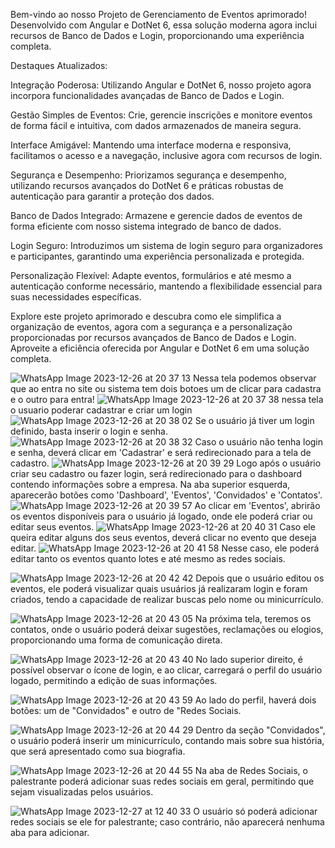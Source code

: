 Bem-vindo ao nosso Projeto de Gerenciamento de Eventos aprimorado! Desenvolvido com Angular e DotNet 6, essa solução moderna agora inclui recursos de Banco de Dados e Login, proporcionando uma experiência completa.

Destaques Atualizados:

Integração Poderosa:
Utilizando Angular e DotNet 6, nosso projeto agora incorpora funcionalidades avançadas de Banco de Dados e Login.

Gestão Simples de Eventos:
Crie, gerencie inscrições e monitore eventos de forma fácil e intuitiva, com dados armazenados de maneira segura.

Interface Amigável:
Mantendo uma interface moderna e responsiva, facilitamos o acesso e a navegação, inclusive agora com recursos de login.

Segurança e Desempenho:
Priorizamos segurança e desempenho, utilizando recursos avançados do DotNet 6 e práticas robustas de autenticação para garantir a proteção dos dados.

Banco de Dados Integrado:
Armazene e gerencie dados de eventos de forma eficiente com nosso sistema integrado de banco de dados.

Login Seguro:
Introduzimos um sistema de login seguro para organizadores e participantes, garantindo uma experiência personalizada e protegida.

Personalização Flexível:
Adapte eventos, formulários e até mesmo a autenticação conforme necessário, mantendo a flexibilidade essencial para suas necessidades específicas.

Explore este projeto aprimorado e descubra como ele simplifica a organização de eventos, agora com a segurança e a personalização proporcionadas por recursos avançados de Banco de Dados e Login. Aproveite a eficiência oferecida por Angular e DotNet 6 em uma solução completa.





![WhatsApp Image 2023-12-26 at 20 37 13](https://github.com/Bluizpro/ProEventos.API/assets/96271091/2b16b0ba-ec8c-4d72-9ce5-6338a50e3f6d)
Nessa tela podemos observar que ao entra no site ou sistema tem dois botoes um de clicar para cadastra e o outro para entra!
![WhatsApp Image 2023-12-26 at 20 37 38](https://github.com/Bluizpro/ProEventos.API/assets/96271091/6fac004f-ed9a-4269-9cb5-9f6ad308d92d)
nessa tela o usuario poderar cadastrar e criar um login
![WhatsApp Image 2023-12-26 at 20 38 02](https://github.com/Bluizpro/ProEventos.API/assets/96271091/01cd5fb6-15db-4488-ba8e-578642087d1b)
Se o usuário já tiver um login definido, basta inserir o login e senha.
![WhatsApp Image 2023-12-26 at 20 38 32](https://github.com/Bluizpro/ProEventos.API/assets/96271091/cf0f1cb2-c515-4ff2-ab90-a8854b23e52a)
Caso o usuário não tenha login e senha, deverá clicar em 'Cadastrar' e será redirecionado para a tela de cadastro.
![WhatsApp Image 2023-12-26 at 20 39 29](https://github.com/Bluizpro/ProEventos.API/assets/96271091/58d60177-3b19-4aef-a57b-92cdb218e9e9)
Logo após o usuário criar seu cadastro ou fazer login, será redirecionado para o dashboard contendo informações sobre a empresa. Na aba superior esquerda, aparecerão botões como 'Dashboard', 'Eventos', 'Convidados' e 'Contatos'.
![WhatsApp Image 2023-12-26 at 20 39 57](https://github.com/Bluizpro/ProEventos.API/assets/96271091/8ada3f72-559f-4628-8da7-08d8c4efcb0f)
Ao clicar em 'Eventos', abrirão os eventos disponíveis para o usuário já logado, onde ele poderá criar ou editar seus eventos.
![WhatsApp Image 2023-12-26 at 20 40 31](https://github.com/Bluizpro/ProEventos.API/assets/96271091/2006f942-92d9-4326-a676-7d3b27cde3bd)
Caso ele queira editar alguns dos seus eventos, deverá clicar no evento que deseja editar.
![WhatsApp Image 2023-12-26 at 20 41 58](https://github.com/Bluizpro/ProEventos.API/assets/96271091/7db16b42-8b89-4301-a067-1a1d9b9df5c3)
Nesse caso, ele poderá editar tanto os eventos quanto lotes e até mesmo as redes sociais.



![WhatsApp Image 2023-12-26 at 20 42 42](https://github.com/Bluizpro/ProEventos.API/assets/96271091/22682288-4944-4cc2-9ae3-64f923ef01e1)
Depois que o usuário editou os eventos, ele poderá visualizar quais usuários já realizaram login e foram criados, tendo a capacidade de realizar buscas pelo nome ou minicurrículo.

![WhatsApp Image 2023-12-26 at 20 43 05](https://github.com/Bluizpro/ProEventos.API/assets/96271091/214b87ab-281f-49ce-a3b7-2149d02f9df8)
Na próxima tela, teremos os contatos, onde o usuário poderá deixar sugestões, reclamações ou elogios, proporcionando uma forma de comunicação direta.

![WhatsApp Image 2023-12-26 at 20 43 40](https://github.com/Bluizpro/ProEventos.API/assets/96271091/aee6462f-04da-4bf8-8a57-d04fb18e2fe4)
No lado superior direito, é possível observar o ícone de login, e ao clicar, carregará o perfil do usuário logado, permitindo a edição de suas informações.

![WhatsApp Image 2023-12-26 at 20 43 59](https://github.com/Bluizpro/ProEventos.API/assets/96271091/217e6cee-73a6-46af-8c9e-d227e6803916)
Ao lado do perfil, haverá dois botões: um de "Convidados" e outro de "Redes Sociais.

![WhatsApp Image 2023-12-26 at 20 44 29](https://github.com/Bluizpro/ProEventos.API/assets/96271091/df70ea3e-7fc0-495e-8c0a-ffe111288d57)
Dentro da seção "Convidados", o usuário poderá inserir um minicurrículo, contando mais sobre sua história, que será apresentado como sua biografia.

![WhatsApp Image 2023-12-26 at 20 44 55](https://github.com/Bluizpro/ProEventos.API/assets/96271091/517695cb-df6d-4f6b-b69c-ecea18a679a0)
Na aba de Redes Sociais, o palestrante poderá adicionar suas redes sociais em geral, permitindo que sejam visualizadas pelos usuários.

![WhatsApp Image 2023-12-27 at 12 40 33](https://github.com/Bluizpro/ProEventos.API/assets/96271091/db362e65-6ccd-46ac-a315-e716426e1581)
O usuário só poderá adicionar redes sociais se ele for palestrante; caso contrário, não aparecerá nenhuma aba para adicionar.
